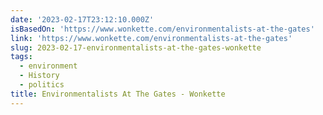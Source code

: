 ```yaml
---
date: '2023-02-17T23:12:10.000Z'
isBasedOn: 'https://www.wonkette.com/environmentalists-at-the-gates'
link: 'https://www.wonkette.com/environmentalists-at-the-gates'
slug: 2023-02-17-environmentalists-at-the-gates-wonkette
tags:
  - environment
  - History
  - politics
title: Environmentalists At The Gates - Wonkette
---
```


